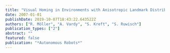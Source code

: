 ```yaml
---
title: "Visual Homing in Environments with Anisotropic Landmark Distribution"
date: 2007-01-01
publishDate: 2019-10-07T18:43:22.643522Z
authors: ["R. Möller", "A. Vardy", "S. Kreft", "S. Ruwisch"]
publication_types: ["2"]
abstract: ""
featured: false
publication: "*Autonomous Robots*"
---
```


